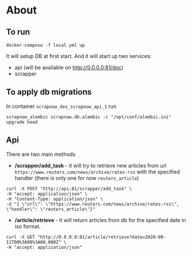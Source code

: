 About
==============================

To run
--
```
docker-compose -f local.yml up
```

It will setup DB at first start.
And it will start up two services:
- api (will be available on http://0.0.0.0:81/doc)
- scrapper


To apply db migrations
---
In container `scrapnow_dev_scrapnow_api_1` run
```
scrapnow_alembic scrapnow.db.alembic -c "/opt/conf/alembic.ini" upgrade head
```

Api
--
There are two main methods
- **/scrapper/add_task** - it will try to retrieve new articles from 
url `https://www.reuters.com/news/archive/rates-rss` 
with the specified handler (there is only one for now `reuters_article`)
```
curl -X POST "http://api:81/scrapper/add_task" \
-H "accept: application/json" \
-H "Content-Type: application/json" \
-d "{ \"url\": \"https://www.reuters.com/news/archive/rates-rss\", \"handler\": \"reuters_article\"}"
```
- **/article/retrieve** - it will return articles from db for the specified date in iso format.
```
curl -X GET "http://0.0.0.0:81/article/retrieve?date=2020-09-11T00%3A00%3A00.000Z" \
-H "accept: application/json"
```